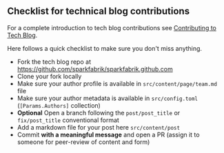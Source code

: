 ## Checklist for technical blog contributions

For a complete introduction to tech blog contributions see [Contributing to Tech Blog](/guides/contributing-to-tech-blog).

Here follows a quick checklist to make sure you don't miss anything.

* Fork the tech blog repo at https://github.com/sparkfabrik/sparkfabrik.github.com
* Clone your fork locally
* Make sure your author profile is available in `src/content/page/team.md` file
* Make sure your author metadata is available in `src/config.toml` (`[Params.Authors]` collection)
* **Optional** Open a branch following the `post/post_title` or `fix/post_title` conventional format
* Add a markdown file for your post here `src/content/post`
* Commit **with a meaningful message** and open a PR (assign it to someone for peer-review of content and form)
